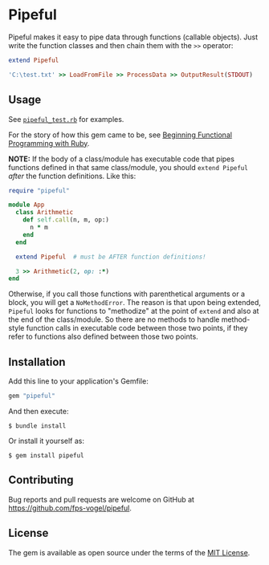 # Pipeful

Pipeful makes it easy to pipe data through functions (callable objects). Just write the function classes and then chain them with the `>>` operator:

```ruby
extend Pipeful

'C:\test.txt' >> LoadFromFile >> ProcessData >> OutputResult(STDOUT)
```

## Usage

See [`pipeful_test.rb`](https://github.com/fps-vogel/pipeful/blob/master/test/pipeful_test.rb) for examples.

For the story of how this gem came to be, see [Beginning Functional Programming with Ruby](https://fpsvogel.netlify.app/posts/2020-12-21-ruby-functional-programming.html).

**NOTE:** If the body of a class/module has executable code that pipes functions defined in that same class/module, you should `extend Pipeful` *after* the function definitions. Like this:

```ruby
require "pipeful"

module App
  class Arithmetic
    def self.call(n, m, op:)
      n * m
    end
  end

  extend Pipeful  # must be AFTER function definitions!

  3 >> Arithmetic(2, op: :*)
end
```

Otherwise, if you call those functions with parenthetical arguments or a block, you will get a `NoMethodError`. The reason is that upon being extended, `Pipeful` looks for functions to "methodize" at the point of `extend` and also at the end of the class/module. So there are no methods to handle method-style function calls in executable code between those two points, if they refer to functions also defined between those two points.

## Installation

Add this line to your application's Gemfile:

```ruby
gem "pipeful"
```

And then execute:

    $ bundle install

Or install it yourself as:

    $ gem install pipeful

## Contributing

Bug reports and pull requests are welcome on GitHub at https://github.com/fps-vogel/pipeful.

## License

The gem is available as open source under the terms of the [MIT License](https://opensource.org/licenses/MIT).

